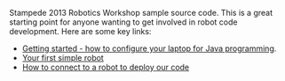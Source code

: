Stampede 2013 Robotics Workshop sample source code. This is a great starting point for anyone wanting to get involved in robot code development. Here are some key links:

  * [Getting started - how to configure your laptop for Java programming](GettingStarted.md).
  * [Your first simple robot](FirstProject.md)
  * [How to connect to a robot to deploy our code](ConnectingToRobots.md)
